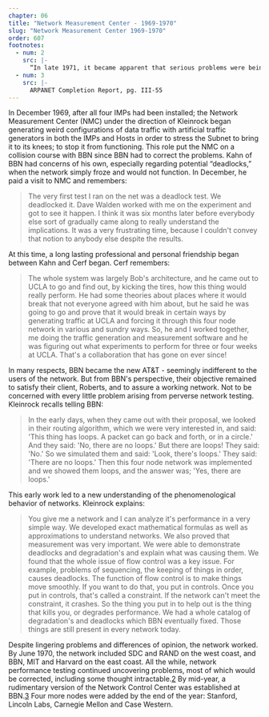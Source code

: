 ```yaml
---
chapter: 06
title: "Network Measurement Center - 1969-1970"
slug: "Network Measurement Center 1969-1970"
order: 607
footnotes:
  - num: 2
    src: |-
      “In late 1971, it became apparent that serious problems were being encountered with the flow control system. BBN set about to design a new flow control system. By mid-1972 the revised system was ready for installation after undergoing extensive testing in the laboratory on a small scale network (3-4 nodes).” ARPANET Management Study by Cabledata Associates, Inc., Jan. 1974, pg. 9 
  - num: 3
    src: |-
      ARPANET Completion Report, pg. III-55
---
```


In December 1969, after all four IMPs had been installed; the Network Measurement Center (NMC) under the direction of Kleinrock began generating weird configurations of data traffic with artificial traffic generators in both the IMPs and Hosts in order to stress the Subnet to bring it to its knees; to stop it from functioning. This role put the NMC on a collision course with BBN since BBN had to correct the problems. Kahn of BBN had concerns of his own, especially regarding potential “deadlocks,” when the network simply froze and would not function. In December, he paid a visit to NMC and remembers:

>The very first test I ran on the net was a deadlock test. We deadlocked it. Dave Walden worked with me on the experiment and got to see it happen. I think it was six months later before everybody else sort of gradually came along to really understand the implications. It was a very frustrating time, because I couldn't convey that notion to anybody else despite the results.

At this time, a long lasting professional and personal friendship began between Kahn and Cerf began. Cerf remembers:

>The whole system was largely Bob's architecture, and he came out to UCLA to go and find out, by kicking the tires, how this thing would really perform. He had some theories about places where it would break that not everyone agreed with him about, but he said he was going to go and prove that it would break in certain ways by generating traffic at UCLA and forcing it through this four node network in various and sundry ways. So, he and I worked together, me doing the traffic generation and measurement software and he was figuring out what experiments to perform for three or four weeks at UCLA. That's a collaboration that has gone on ever since!

In many respects, BBN became the new AT&T - seemingly indifferent to the users of the network. But from BBN's perspective, their objective remained to satisfy their client, Roberts, and to assure a working network. Not to be concerned with every little problem arising from perverse network testing. Kleinrock recalls telling BBN:

>In the early days, when they came out with their proposal, we looked in their routing algorithm, which we were very interested in, and said: 'This thing has loops. A packet can go back and forth, or in a circle.' And they said: 'No, there are no loops.' But there are loops! They said: 'No.' So we simulated them and said: 'Look, there's loops.' They said: 'There are no loops.' Then this four node network was implemented and we showed them loops, and the answer was; 'Yes, there are loops.'

This early work led to a new understanding of the phenomenological behavior of networks. Kleinrock explains:

>You give me a network and I can analyze it's performance in a very simple way. We developed exact mathematical formulas as well as approximations to understand networks. We also proved that measurement was very important. We were able to demonstrate deadlocks and degradation's and explain what was causing them. We found that the whole issue of flow control was a key issue. For example, problems of sequencing, the keeping of things in order, causes deadlocks. The function of flow control is to make things move smoothly. If you want to do that, you put in controls. Once you put in controls, that's called a constraint. If the network can't meet the constraint, it crashes. So the thing you put in to help out is the thing that kills you, or degrades performance. We had a whole catalog of degradation's and deadlocks which BBN eventually fixed. Those things are still present in every network today.

Despite lingering problems and differences of opinion, the network worked. By June 1970, the network included SDC and RAND on the west coast, and BBN, MIT and Harvard on the east coast. All the while, network performance testing continued uncovering problems, most of which would be corrected, including some thought intractable.<a name="fnloc2" href="#fn2">2</a>  By mid-year, a rudimentary version of the Network Control Center was established at BBN.<a name="fnloc3" href="#fn3">3</a>  Four more nodes were added by the end of the year: Stanford, Lincoln Labs, Carnegie Mellon and Case Western.
